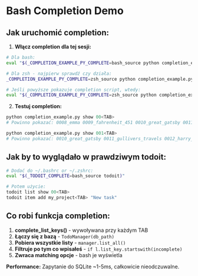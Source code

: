 # Bash Completion Demo

## Jak uruchomić completion:

1. **Włącz completion dla tej sesji:**
```bash
# Dla bash:
eval "$(_COMPLETION_EXAMPLE_PY_COMPLETE=bash_source python completion_example.py)"

# Dla zsh - najpierw sprawdź czy działa:
_COMPLETION_EXAMPLE_PY_COMPLETE=zsh_source python completion_example.py

# Jeśli powyższe pokazuje completion script, wtedy:
eval "$(_COMPLETION_EXAMPLE_PY_COMPLETE=zsh_source python completion_example.py)"
```

2. **Testuj completion:**
```bash
python completion_example.py show 00<TAB>
# Powinno pokazać: 0008_emma 0009_fahrenheit_451 0010_great_gatsby 0011_gullivers_travels 0012_harry_potter

python completion_example.py show 001<TAB>  
# Powinno pokazać: 0010_great_gatsby 0011_gullivers_travels 0012_harry_potter
```

## Jak by to wyglądało w prawdziwym todoit:

```bash
# Dodać do ~/.bashrc or ~/.zshrc:
eval "$(_TODOIT_COMPLETE=bash_source todoit)"

# Potem użycie:
todoit list show 00<TAB>
todoit item add my_project<TAB> "New task"
```

## Co robi funkcja completion:

1. **complete_list_keys()** - wywoływana przy każdym TAB
2. **Łączy się z bazą** - `TodoManager(db_path)`  
3. **Pobiera wszystkie listy** - `manager.list_all()`
4. **Filtruje po tym co wpisałeś** - `if l.list_key.startswith(incomplete)`
5. **Zwraca matching opcje** - bash je wyświetla

**Performance:** Zapytanie do SQLite ~1-5ms, całkowicie nieodczuwalne.